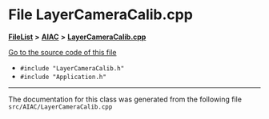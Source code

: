 

# File LayerCameraCalib.cpp



[**FileList**](files.md) **>** [**AIAC**](dir_21da83368f7816722f2b707a7b03c84f.md) **>** [**LayerCameraCalib.cpp**](LayerCameraCalib_8cpp.md)

[Go to the source code of this file](LayerCameraCalib_8cpp_source.md)



* `#include "LayerCameraCalib.h"`
* `#include "Application.h"`


































































------------------------------
The documentation for this class was generated from the following file `src/AIAC/LayerCameraCalib.cpp`

